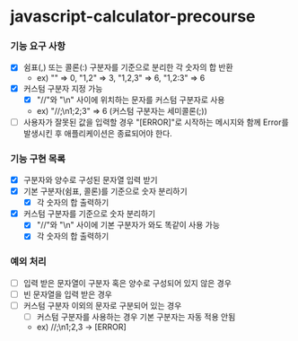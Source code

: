 # javascript-calculator-precourse

### 기능 요구 사항

- [x] 쉼표(,) 또는 콜론(:) 구분자를 기준으로 분리한 각 숫자의 합 반환
  - ex) "" => 0, "1,2" => 3, "1,2,3" => 6, "1,2:3" => 6
- [x] 커스텀 구분자 지정 가능
  - [x] "//"와 "\n" 사이에 위치하는 문자를 커스텀 구분자로 사용
  - ex) "//;\n1;2;3" => 6 (커스텀 구분자는 세미콜론(;))
- [ ] 사용자가 잘못된 값을 입력할 경우 "[ERROR]"로 시작하는 메시지와 함께 Error를 발생시킨 후 애플리케이션은 종료되어야 한다.

### 기능 구현 목록

- [x] 구분자와 양수로 구성된 문자열 입력 받기
- [x] 기본 구분자(쉼표, 콜론)를 기준으로 숫자 분리하기
  - [x] 각 숫자의 합 출력하기
- [x] 커스텀 구분자를 기준으로 숫자 분리하기
  - [x] "//"와 "\n" 사이에 기본 구분자가 와도 똑같이 사용 가능
  - [x] 각 숫자의 합 출력하기

### 예외 처리

- [ ] 입력 받은 문자열이 구분자 혹은 양수로 구성되어 있지 않은 경우
- [ ] 빈 문자열을 입력 받은 경우
- [ ] 커스텀 구분자 이외의 문자로 구분되어 있는 경우
  - [ ] 커스텀 구분자를 사용하는 경우 기본 구분자는 자동 적용 안됨
  - ex) //;\n1;2,3 -> [ERROR]
